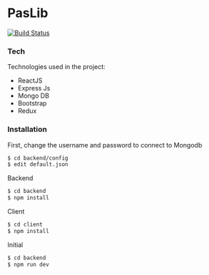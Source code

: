 # PasLib

[![Build Status](https://travis-ci.org/joemccann/dillinger.svg?branch=master)](https://travis-ci.org/joemccann/dillinger)


### Tech

Technologies used in the project:

* ReactJS
* Express Js
* Mongo DB
* Bootstrap
* Redux



### Installation

First, change the username and password to connect to Mongodb
```sh
$ cd backend/config
$ edit default.json
```

Backend
```sh
$ cd backend
$ npm install
```
Client
```sh
$ cd client
$ npm install
```
Initial
```sh
$ cd backend
$ npm run dev
```
